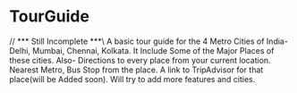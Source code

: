 # TourGuide


// *** Still Incomplete ***\\
A basic tour guide for the 4 Metro Cities of India- Delhi, Mumbai, Chennai, Kolkata.
It Include Some of the Major Places of these cities.
Also-
Directions to every place from your current location.
Nearest Metro, Bus Stop from the place.
A link to TripAdvisor for that place(will be Added soon).
Will try to add more features and cities.
